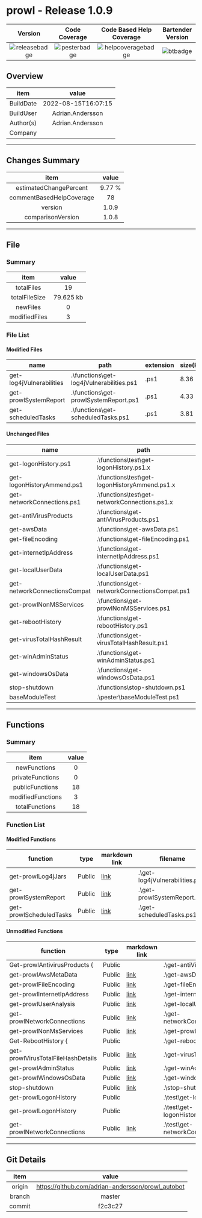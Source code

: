 # prowl - Release 1.0.9
| Version | Code Coverage | Code Based Help Coverage |Bartender Version|
|:-------------------:|:-------------------:|:-------------------:|:-------------------:|
|![releasebadge]|![pesterbadge]|![helpcoveragebadge]|![btbadge]|
## Overview
|item|value|
|:-:|:-:|
|BuildDate|2022-08-15T16:07:15|
|BuildUser|Adrian.Andersson|
|Author(s)|Adrian.Andersson|
|Company| |






---
## Changes Summary
|item|value|
|:-:|:-:|
|estimatedChangePercent|9.77 %|
|commentBasedHelpCoverage|78|
|version|1.0.9|
|comparisonVersion|1.0.8|



---
## File

### Summary

|item|value|
|:-:|:-:|
|totalFiles|19|
|totalFileSize|79.625 kb|
|newFiles|0|
|modifiedFiles|3|

### File List


#### Modified Files
|name|path|extension|size(kb)
|----------------|--------------------------------|-----|-----|
|get-log4jVulnerabilities|.\functions\get-log4jVulnerabilities.ps1|.ps1|8.36|
|get-prowlSystemReport|.\functions\get-prowlSystemReport.ps1|.ps1|4.33|
|get-scheduledTasks|.\functions\get-scheduledTasks.ps1|.ps1|3.81|


#### Unchanged Files
|name|path|extension|size(kb)
|----------------|--------------------------------|-----|-----|
|get-logonHistory.ps1|.\functions\test\get-logonHistory.ps1.x|.x|15.37|
|get-logonHistoryAmmend.ps1|.\functions\test\get-logonHistoryAmmend.ps1.x|.x|7.32|
|get-networkConnections.ps1|.\functions\test\get-networkConnections.ps1.x|.x|3.68|
|get-antiVirusProducts|.\functions\get-antiVirusProducts.ps1|.ps1|3.14|
|get-awsData|.\functions\get-awsData.ps1|.ps1|1.58|
|get-fileEncoding|.\functions\get-fileEncoding.ps1|.ps1|6.27|
|get-internetIpAddress|.\functions\get-internetIpAddress.ps1|.ps1|4.04|
|get-localUserData|.\functions\get-localUserData.ps1|.ps1|6.89|
|get-networkConnectionsCompat|.\functions\get-networkConnectionsCompat.ps1|.ps1|3.95|
|get-prowlNonMSServices|.\functions\get-prowlNonMSServices.ps1|.ps1|2.04|
|get-rebootHistory|.\functions\get-rebootHistory.ps1|.ps1|2.76|
|get-virusTotalHashResult|.\functions\get-virusTotalHashResult.ps1|.ps1|1.47|
|get-winAdminStatus|.\functions\get-winAdminStatus.ps1|.ps1|1.42|
|get-windowsOsData|.\functions\get-windowsOsData.ps1|.ps1|2.03|
|stop-shutdown|.\functions\stop-shutdown.ps1|.ps1|0.51|
|baseModuleTest|.\pester\baseModuleTest.ps1|.ps1|0.66|





---
## Functions

### Summary

|item|value|
|:-:|:-:|
|newFunctions|0|
|privateFunctions|0|
|publicFunctions|18|
|modifiedFunctions|3|
|totalFunctions|18|

### Function List


#### Modified Functions
|function|type|markdown link|filename|
|-|-|-|-|
|get-prowlLog4jJars|Public|[link](./functions/get-prowlLog4jJars.md)|.\get-log4jVulnerabilities.ps1|
|get-prowlSystemReport|Public|[link](./functions/get-prowlSystemReport.md)|.\get-prowlSystemReport.ps1|
|get-prowlScheduledTasks|Public|[link](./functions/get-prowlScheduledTasks.md)|.\get-scheduledTasks.ps1|

#### Unmodified Functions
|function|type|markdown link|filename|
|-|-|-|-|
|Get-prowlAntivirusProducts {|Public||.\get-antiVirusProducts.ps1|
|get-prowlAwsMetaData|Public|[link](./functions/get-prowlAwsMetaData.md)|.\get-awsData.ps1|
|get-prowlFileEncoding|Public|[link](./functions/get-prowlFileEncoding.md)|.\get-fileEncoding.ps1|
|get-prowlInternetIpAddress|Public|[link](./functions/get-prowlInternetIpAddress.md)|.\get-internetIpAddress.ps1|
|get-prowlUserAnalysis|Public|[link](./functions/get-prowlUserAnalysis.md)|.\get-localUserData.ps1|
|get-prowlNetworkConnections|Public|[link](./functions/get-prowlNetworkConnections.md)|.\get-networkConnectionsCompat.ps1|
|get-prowlNonMsServices|Public|[link](./functions/get-prowlNonMsServices.md)|.\get-prowlNonMSServices.ps1|
|Get-RebootHistory {|Public||.\get-rebootHistory.ps1|
|get-prowlVirusTotalFileHashDetails|Public|[link](./functions/get-prowlVirusTotalFileHashDetails.md)|.\get-virusTotalHashResult.ps1|
|get-prowlAdminStatus|Public|[link](./functions/get-prowlAdminStatus.md)|.\get-winAdminStatus.ps1|
|get-prowlWindowsOsData|Public|[link](./functions/get-prowlWindowsOsData.md)|.\get-windowsOsData.ps1|
|stop-shutdown|Public|[link](./functions/stop-shutdown.md)|.\stop-shutdown.ps1|
|get-prowlLogonHistory|Public||.\test\get-logonHistory.ps1.x|
|get-prowlLogonHistory|Public||.\test\get-logonHistoryAmmend.ps1.x|
|get-prowlNetworkConnections|Public|[link](./functions/get-prowlNetworkConnections.md)|.\test\get-networkConnections.ps1.x|









---
## Git Details
|item|value|
|:-:|:-:|
|origin|https://github.com/adrian-andersson/prowl_autobot|
|branch|master|
|commit|f2c3c27|



[pesterbadge]: https://img.shields.io/static/v1.svg?label=pester&message=na&color=lightgrey
[btbadge]: https://img.shields.io/static/v1.svg?label=bartender&message=6.2.0&color=0B2047
[releasebadge]: https://img.shields.io/static/v1.svg?label=version&message=1.0.9&color=blue
[helpcoveragebadge]: https://img.shields.io/static/v1.svg?label=get-help&message=78&color=green
